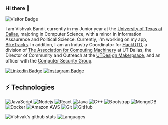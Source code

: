### Hi there 👋

![Visitor Badge](https://visitor-badge.laobi.icu/badge?page_id=VishvakBandi.VishvakBandi)

I am Vishvak Bandi, currently in my Junior year at the [University of Texas at Dallas](https://utdallas.edu), majoring in Computer Science, with a minor in Information Assaurence and Political Science. Currently, I'm working on my app, [BikeTracks](https://github.com/VishvakBandi/BikeTracks-Frontend/). In addition, I am an Industry Coordinator for [HackUTD](http://hackutd.co/), a division of [The Association for Computing Machinery](https://www.acmutd.co/) at UT Dallas, the Director of Community and Outreach at the [UTDesign Makerpsace](https://utdmaker.space/), and an officer with the [Computer Security Group](https://csg.utdallas.edu/). 

[![Linkedin Badge](https://img.shields.io/badge/-linkedin-blue?style=flat-square&logo=Linkedin&logoColor=white&link=https://www.linkedin.com/in/vishvak-bandi/)](https://www.linkedin.com/in/vishvak-bandi/)
[![Instagram Badge](https://img.shields.io/badge/-instagram-purple?style=flat-square&logo=instagram&logoColor=white&link=https://instagram.com/VishvakBandi/)](https://instagram.com/VishvakBandi)

## ⚡ Technologies

![JavaScript](https://img.shields.io/badge/-JavaScript-black?style=flat-square&logo=javascript)
![Nodejs](https://img.shields.io/badge/-Nodejs-black?style=flat-square&logo=Node.js)
![React](https://img.shields.io/badge/-React-black?style=flat-square&logo=react)
![Java](https://img.shields.io/badge/-java-E34A86?style=flat-square&logo=java)
![C++](https://img.shields.io/badge/-C++-00599C?style=flat-square&logo=c)
![Bootstrap](https://img.shields.io/badge/-Bootstrap-563D7C?style=flat-square&logo=bootstrap)
![MongoDB](https://img.shields.io/badge/-MongoDB-black?style=flat-square&logo=mongodb)
![Docker](https://img.shields.io/badge/-Docker-black?style=flat-square&logo=docker)
![Amazon AWS](https://img.shields.io/badge/Amazon%20AWS-232F3E?style=flat-square&logo=amazon-aws)
![Git](https://img.shields.io/badge/-Git-black?style=flat-square&logo=git)
![GitHub](https://img.shields.io/badge/-GitHub-181717?style=flat-square&logo=github)

![Vishvak's github stats](https://github-readme-stats.vercel.app/api?username=VishvakBandi&count_private=true&show_icons=true&include_all_commits=true)
![Languages](https://github-readme-stats.vercel.app/api/top-langs/?username=VishvakBandi&hide=TeX&layout=compact)

